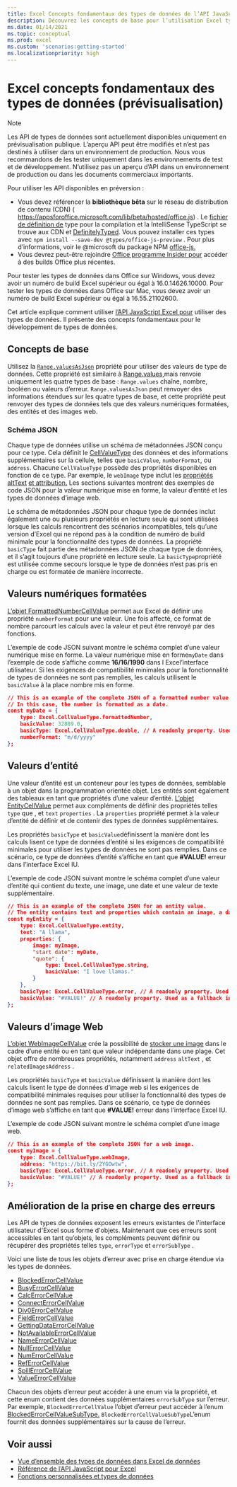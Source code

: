 ```yaml
---
title: Excel Concepts fondamentaux des types de données de l’API JavaScript
description: Découvrez les concepts de base pour l’utilisation Excel types de données dans votre Office de données.
ms.date: 01/14/2021
ms.topic: conceptual
ms.prod: excel
ms.custom: 'scenarios:getting-started'
ms.localizationpriority: high
---
```


# <a name="excel-data-types-core-concepts-preview"></a>Excel concepts fondamentaux des types de données (prévisualisation)

> [!NOTE]
> Les API de types de données sont actuellement disponibles uniquement en prévisualisation publique. L’aperçu API peut être modifiés et n’est pas destinés à utiliser dans un environnement de production. Nous vous recommandons de les tester uniquement dans les environnements de test et de développement. N’utilisez pas un aperçu d’API dans un environnement de production ou dans les documents commerciaux importants.
>
> Pour utiliser les API disponibles en préversion :
>
> - Vous devez référencer la **bibliothèque bêta** sur le réseau de distribution de contenu (CDN) ( https://appsforoffice.microsoft.com/lib/beta/hosted/office.js) . Le [fichier de définition de](https://appsforoffice.microsoft.com/lib/beta/hosted/office.d.ts) type pour la compilation et la IntelliSense TypeScript se trouve aux CDN et [DefinitelyTyped](https://raw.githubusercontent.com/DefinitelyTyped/DefinitelyTyped/master/types/office-js-preview/index.d.ts). Vous pouvez installer ces types avec `npm install --save-dev @types/office-js-preview` . Pour plus d’informations, voir le @microsoft du package NPM [office-js.](https://www.npmjs.com/package/@microsoft/office-js)
> - Vous devrez peut-être rejoindre [Office programme Insider pour](https://insider.office.com) accéder à des builds Office plus récentes.
>
> Pour tester les types de données dans Office sur Windows, vous devez avoir un numéro de build Excel supérieur ou égal à 16.0.14626.10000. Pour tester les types de données dans Office sur Mac, vous devez avoir un numéro de build Excel supérieur ou égal à 16.55.21102600.

Cet article explique comment utiliser [l’API JavaScript Excel pour](../reference/overview/excel-add-ins-reference-overview.md) utiliser des types de données. Il présente des concepts fondamentaux pour le développement de types de données.

## <a name="core-concepts"></a>Concepts de base

Utilisez la [`Range.valuesAsJson`](/javascript/api/excel/excel.range#excel-excel-range-valuesasjson-member) propriété pour utiliser des valeurs de type de données. Cette propriété est similaire à [Range.values,](/javascript/api/excel/excel.range#excel-excel-range-values-member)mais renvoie uniquement les quatre types de base : `Range.values` chaîne, nombre, booléen ou valeurs d’erreur. `Range.valuesAsJson` peut renvoyer des informations étendues sur les quatre types de base, et cette propriété peut renvoyer des types de données tels que des valeurs numériques formatées, des entités et des images web.

### <a name="json-schema"></a>Schéma JSON

Chaque type de données utilise un schéma de métadonnées JSON conçu pour ce type. Cela définit le [CellValueType](/javascript/api/excel/excel.cellvaluetype) des données et des informations supplémentaires sur la cellule, telles que `basicValue`, `numberFormat`, ou `address`. Chacune `CellValueType` possède des propriétés disponibles en fonction de ce type. Par exemple, le `webImage` type inclut les [propriétés altText](/javascript/api/excel/excel.webimagecellvalue#excel-excel-webimagecellvalue-alttext-member) [et attribution.](/javascript/api/excel/excel.webimagecellvalue#excel-excel-webimagecellvalue-attribution-member) Les sections suivantes montrent des exemples de code JSON pour la valeur numérique mise en forme, la valeur d’entité et les types de données d’image web.

Le schéma de métadonnées JSON pour chaque type de données inclut également une ou plusieurs propriétés en lecture seule qui sont utilisées lorsque les calculs rencontrent des scénarios incompatibles, tels qu’une version d’Excel qui ne répond pas à la condition de numéro de build minimale pour la fonctionnalité des types de données. La propriété `basicType` fait partie des métadonnées JSON de chaque type de données, et il s’agit toujours d’une propriété en lecture seule. La `basicType`propriété est utilisée comme secours lorsque le type de données n’est pas pris en charge ou est formatée de manière incorrecte.

## <a name="formatted-number-values"></a>Valeurs numériques formatées

[L’objet FormattedNumberCellValue](/javascript/api/excel/excel.formattednumbercellvalue) permet aux Excel de définir une propriété `numberFormat` pour une valeur. Une fois affecté, ce format de nombre parcourt les calculs avec la valeur et peut être renvoyé par des fonctions.

L’exemple de code JSON suivant montre le schéma complet d’une valeur numérique mise en forme. La valeur numérique mise en forme`myDate` dans l’exemple de code s’affiche comme **16/16/1990** dans l Excel’interface utilisateur. Si les exigences de compatibilité minimales pour la fonctionnalité de types de données ne sont pas remplies, les calculs utilisent le `basicValue` à la place nombre mis en forme.

```json
// This is an example of the complete JSON of a formatted number value.
// In this case, the number is formatted as a date.
const myDate = {
    type: Excel.CellValueType.formattedNumber,
    basicValue: 32889.0,
    basicType: Excel.CellValueType.double, // A readonly property. Used as a fallback in incompatible scenarios.
    numberFormat: "m/d/yyyy"
};
```

## <a name="entity-values"></a>Valeurs d’entité

Une valeur d’entité est un conteneur pour les types de données, semblable à un objet dans la programmation orientée objet. Les entités sont également des tableaux en tant que propriétés d’une valeur d’entité. [L’objet EntityCellValue](/javascript/api/excel/excel.entitycellvalue) permet aux compléments de définir des propriétés telles `type` que , et `text` `properties` . La `properties` propriété permet à la valeur d’entité de définir et de contenir des types de données supplémentaires.

Les propriétés `basicType` et `basicValue`définissent la manière dont les calculs lisent ce type de données d’entité si les exigences de compatibilité minimales pour utiliser les types de données ne sont pas remplies. Dans ce scénario, ce type de données d’entité s’affiche en tant que **#VALUE!** erreur dans l’interface Excel IU.

L’exemple de code JSON suivant montre le schéma complet d’une valeur d’entité qui contient du texte, une image, une date et une valeur de texte supplémentaire.

```json
// This is an example of the complete JSON for an entity value.
// The entity contains text and properties which contain an image, a date, and another text value.
const myEntity = {
    type: Excel.CellValueType.entity,
    text: "A llama",
    properties: {
        image: myImage,
        "start date": myDate,
        "quote": {
            type: Excel.CellValueType.string,
            basicValue: "I love llamas."
        }
    }, 
    basicType: Excel.CellValueType.error, // A readonly property. Used as a fallback in incompatible scenarios.
    basicValue: "#VALUE!" // A readonly property. Used as a fallback in incompatible scenarios.
};
```

## <a name="web-image-values"></a>Valeurs d’image Web

[L’objet WebImageCellValue](/javascript/api/excel/excel.webimagecellvalue) crée la possibilité de [ stocker une image](#entity-values) dans le cadre d’une entité ou en tant que valeur indépendante dans une plage. Cet objet offre de nombreuses propriétés, notamment `address` `altText` , et `relatedImagesAddress` .

Les propriétés `basicType` et `basicValue` définissent la manière dont les calculs lisent le type de données d’image web si les exigences de compatibilité minimales requises pour utiliser la fonctionnalité des types de données ne sont pas remplies. Dans ce scénario, ce type de données d’image web s’affiche en tant que **#VALUE!** erreur dans l’interface Excel IU.

L’exemple de code JSON suivant montre le schéma complet d’une image web.

```json
// This is an example of the complete JSON for a web image.
const myImage = {
    type: Excel.CellValueType.webImage,
    address: "https://bit.ly/2YGOwtw", 
    basicType: Excel.CellValueType.error, // A readonly property. Used as a fallback in incompatible scenarios.
    basicValue: "#VALUE!" // A readonly property. Used as a fallback in incompatible scenarios.
};
```

## <a name="improved-error-support"></a>Amélioration de la prise en charge des erreurs

Les API de types de données exposent les erreurs existantes de l'interface utilisateur d'Excel sous forme d'objets. Maintenant que ces erreurs sont accessibles en tant qu’objets, les compléments peuvent définir ou récupérer des propriétés telles `type`, `errorType` et `errorSubType` .

Voici une liste de tous les objets d’erreur avec prise en charge étendue via les types de données.

- [BlockedErrorCellValue](/javascript/api/excel/excel.blockederrorcellvalue)
- [BusyErrorCellValue](/javascript/api/excel/excel.busyerrorcellvalue)
- [CalcErrorCellValue](/javascript/api/excel/excel.calcerrorcellvalue)
- [ConnectErrorCellValue](/javascript/api/excel/excel.connecterrorcellvalue)
- [Div0ErrorCellValue](/javascript/api/excel/excel.div0errorcellvalue)
- [FieldErrorCellValue](/javascript/api/excel/excel.fielderrorcellvalue)
- [GettingDataErrorCellValue](/javascript/api/excel/excel.gettingdataerrorcellvalue)
- [NotAvailableErrorCellValue](/javascript/api/excel/excel.notavailableerrorcellvalue)
- [NameErrorCellValue](/javascript/api/excel/excel.nameerrorcellvalue)
- [NullErrorCellValue](/javascript/api/excel/excel.nullerrorcellvalue)
- [NumErrorCellValue](/javascript/api/excel/excel.numerrorcellvalue)
- [RefErrorCellValue](/javascript/api/excel/excel.referrorcellvalue)
- [SpillErrorCellValue](/javascript/api/excel/excel.spillerrorcellvalue)
- [ValueErrorCellValue](/javascript/api/excel/excel.valueerrorcellvalue)

Chacun des objets d’erreur peut accéder à une enum via la propriété, et cette enum contient des données supplémentaires `errorSubType` sur l’erreur. Par exemple, `BlockedErrorCellValue` l’objet d’erreur peut accéder à l’enum [BlockedErrorCellValueSubType.](/javascript/api/excel/excel.blockederrorcellvaluesubtype) `BlockedErrorCellValueSubType`L’enum fournit des données supplémentaires sur la cause de l’erreur.

## <a name="see-also"></a>Voir aussi

- [Vue d’ensemble des types de données dans Excel de données](excel-data-types-overview.md)
- [Référence de l’API JavaScript pour Excel](../reference/overview/excel-add-ins-reference-overview.md)
- [Fonctions personnalisées et types de données](custom-functions-data-types-concepts.md)